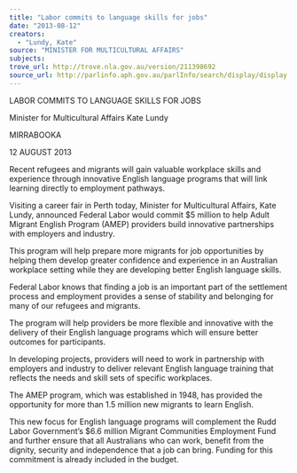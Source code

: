 ```yaml
---
title: "Labor commits to language skills for jobs"
date: "2013-08-12"
creators:
  - "Lundy, Kate"
source: "MINISTER FOR MULTICULTURAL AFFAIRS"
subjects:
trove_url: http://trove.nla.gov.au/version/211398692
source_url: http://parlinfo.aph.gov.au/parlInfo/search/display/display.w3p;query=Id%3A%22media/pressrel/2757834%22
---
```


 

 

 

 LABOR COMMITS TO LANGUAGE SKILLS FOR JOBS 

 Minister for Multicultural Affairs Kate Lundy 

 MIRRABOOKA 

 12 AUGUST 2013  

 Recent refugees and migrants will gain valuable workplace skills and experience through  innovative English language programs that will link learning directly to employment pathways. 

 Visiting a career fair in Perth today, Minister for Multicultural Affairs, Kate Lundy, announced  Federal Labor would commit $5 million to help Adult Migrant English Program (AMEP) providers  build innovative partnerships with employers and industry. 

 This program will help prepare more migrants for job opportunities by helping them develop  greater confidence and experience in an Australian workplace setting while they are developing  better English language skills.  

 Federal Labor knows that finding a job is an important part of the settlement process and  employment provides a sense of stability and belonging for many of our refugees and migrants.  

 The program will help providers be more flexible and innovative with the delivery of their English  language programs which will ensure better outcomes for participants. 

 In developing projects, providers will need to work in partnership with employers and industry to  deliver relevant English language training that reflects the needs and skill sets of specific  workplaces. 

 The AMEP program, which was established in 1948, has provided the opportunity for more than  1.5 million new migrants to learn English. 

 This new focus for English language programs will complement the Rudd Labor Government’s  $6.6 million Migrant Communities Employment Fund and further ensure that all Australians who  can work, benefit from the dignity, security and independence that a job can bring. Funding for  this commitment is already included in the budget. 

 

